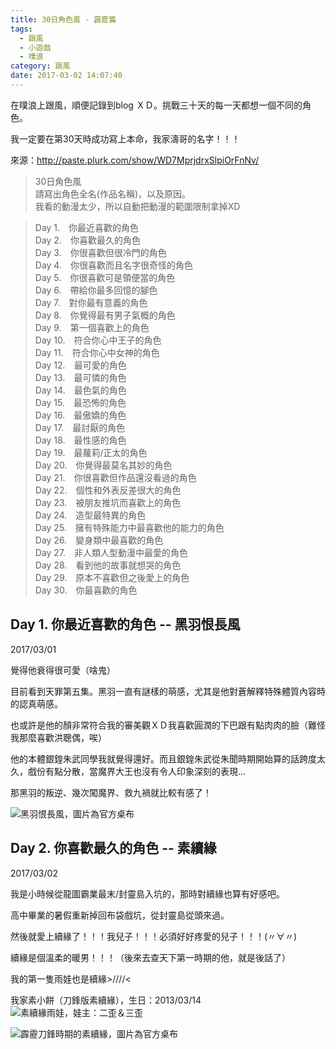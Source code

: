 ```yaml
---
title: 30日角色風 - 霹靂篇
tags:
  - 跟風
  - 小遊戲
  - 噗浪
category: 跟風
date: 2017-03-02 14:07:40
---
```


在噗浪上跟風，順便記錄到blog ＸＤ。挑戰三十天的每一天都想一個不同的角色。

我一定要在第30天時成功寫上本命，我家濤哥的名字！！！

來源：http://paste.plurk.com/show/WD7MprjdrxSlpiOrFnNv/

<!--more-->

> 30日角色風  
請寫出角色全名(作品名稱)，以及原因。  
我看的動漫太少，所以自動把動漫的範圍限制拿掉XD  

> Day 1.　你最近喜歡的角色  
Day 2.　你喜歡最久的角色  
Day 3.　你很喜歡但很冷門的角色  
Day 4.　你很喜歡而且名字很奇怪的角色  
Day 5.　你很喜歡可是領便當的角色  
Day 6.　帶給你最多回憶的腳色  
Day 7.　對你最有意義的角色  
Day 8.　你覺得最有男子氣概的角色  
Day 9.　第一個喜歡上的角色  
Day 10.　符合你心中王子的角色  
Day 11.　符合你心中女神的角色  
Day 12.　最可愛的角色  
Day 13.　最可憐的角色  
Day 14.　最色氣的角色  
Day 15.　最恐怖的角色  
Day 16.　最傲嬌的角色  
Day 17.　最討厭的角色  
Day 18.　最性感的角色  
Day 19.　最蘿莉/正太的角色  
Day 20.　你覺得最莫名其妙的角色  
Day 21.　你很喜歡但作品還沒看過的角色  
Day 22.　個性和外表反差很大的角色  
Day 23.　被朋友推坑而喜歡上的角色  
Day 24.　造型最特異的角色  
Day 25.　擁有特殊能力中最喜歡他的能力的角色  
Day 26.　變身類中最喜歡的角色  
Day 27.　非人類人型動漫中最愛的角色  
Day 28.　看到他的故事就想哭的角色  
Day 29.　原本不喜歡但之後愛上的角色  
Day 30.　你最喜歡的角色  

## Day 1. 你最近喜歡的角色 -- 黑羽恨長風
2017/03/01

覺得他衰得很可愛（啥鬼）

目前看到天罪第五集。黑羽一直有謎樣的萌感，尤其是他對蒼解釋特殊體質內容時的認真萌感。

也或許是他的顏非常符合我的審美觀ＸＤ我喜歡圓潤的下巴跟有點肉肉的臉（難怪我那麼喜歡洪聰偶，唉）

他的本體銀鍠朱武同學我就覺得還好。而且銀鍠朱武從朱聞時期開始算的話跨度太久，戲份有點分散，當魔界大王也沒有令人印象深刻的表現...

那黑羽的叛逆、幾次闖魔界、救九禍就比較有感了！

![黑羽恨長風，圖片為官方桌布](pw01050.jpg)

## Day 2. 你喜歡最久的角色  -- 素續緣
2017/03/02

我是小時候從龍圖霸業最末/封靈島入坑的，那時對續緣也算有好感吧。

高中畢業的暑假重新掉回布袋戲坑，從封靈島從頭來過。

然後就愛上續緣了！！！我兒子！！！必須好好疼愛的兒子！！！(〃∀〃)

續緣是個溫柔的暖男！！！（後來去查天下第一時期的他，就是後話了）

我的第一隻雨娃也是續緣>////<

我家素小餅（刀鋒版素續緣），生日：2013/03/14
![素續緣雨娃，娃主：二歪＆三歪](IMG_2527.jpg)

![霹靂刀鋒時期的素續緣，圖片為官方桌布](pw00410.jpg)
